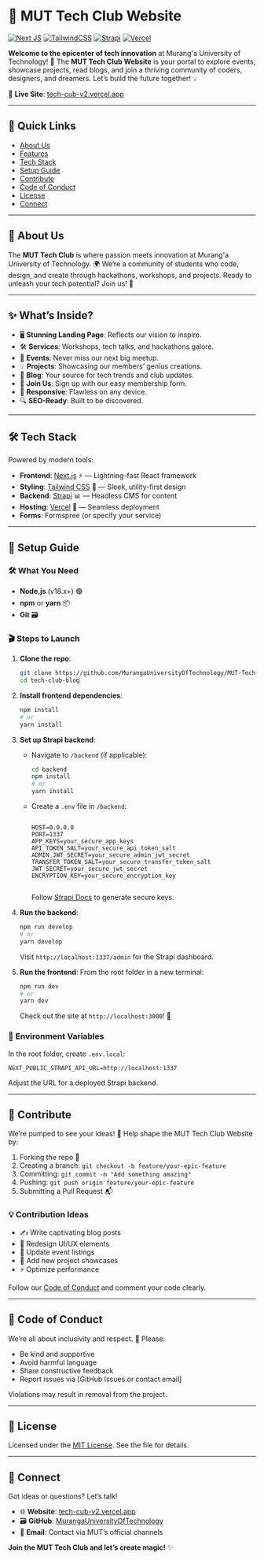 # 🌌 MUT Tech Club Website

[![Next JS](https://img.shields.io/badge/Next-black?style=flat&logo=next.js&logoColor=white)](https://nextjs.org/) [![TailwindCSS](https://img.shields.io/badge/tailwindcss-%2338B2AC.svg?style=flat&logo=tailwind-css&logoColor=white)](https://tailwindcss.com/) [![Strapi](https://img.shields.io/badge/Strapi-2E7EB8?style=flat&logo=strapi&logoColor=white)](https://strapi.io/) [![Vercel](https://img.shields.io/badge/Vercel-000000?style=flat&logo=vercel&logoColor=white)](https://vercel.com/)

**Welcome to the epicenter of tech innovation** at Murang'a University of Technology! 🚀 The **MUT Tech Club Website** is your portal to explore events, showcase projects, read blogs, and join a thriving community of coders, designers, and dreamers. Let’s build the future together! 💡

🔗 **Live Site**: [tech-cub-v2.vercel.app](https://tech-cub-v2.vercel.app)

---

## 📌 Quick Links
- [About Us](#about-us)
- [Features](#features)
- [Tech Stack](#tech-stack)
- [Setup Guide](#setup-guide)
- [Contribute](#contribute)
- [Code of Conduct](#code-of-conduct)
- [License](#license)
- [Connect](#connect)

---

## 🌟 About Us
The **MUT Tech Club** is where passion meets innovation at Murang'a University of Technology. 🌍 We’re a community of students who code, design, and create through hackathons, workshops, and projects. Ready to unleash your tech potential? Join us! 🎉

---

## ✨ What’s Inside?
- 🖥️ **Stunning Landing Page**: Reflects our vision to inspire.
- 🛠️ **Services**: Workshops, tech talks, and hackathons galore.
- 📅 **Events**: Never miss our next big meetup.
- 💡 **Projects**: Showcasing our members’ genius creations.
- 📝 **Blog**: Your source for tech trends and club updates.
- 📩 **Join Us**: Sign up with our easy membership form.
- 📱 **Responsive**: Flawless on any device.
- 🔍 **SEO-Ready**: Built to be discovered.

---

## 🛠️ Tech Stack
Powered by modern tools:
- **Frontend**: [Next.js](https://nextjs.org/) ⚡ — Lightning-fast React framework
- **Styling**: [Tailwind CSS](https://tailwindcss.com/) 🎨 — Sleek, utility-first design
- **Backend**: [Strapi](https://strapi.io/) 📊 — Headless CMS for content
- **Hosting**: [Vercel](https://vercel.com/) 🚀 — Seamless deployment
- **Forms**: Formspree (or specify your service)

---

## 🚀 Setup Guide

### 🛠️ What You Need
- **Node.js** (v18.x+) 🟢
- **npm** or **yarn** 📦
- **Git** 🗃️

### 🎬 Steps to Launch
1. **Clone the repo**:
   ```bash
   git clone https://github.com/MurangaUniversityOfTechnology/MUT-Tech-Club-Website.git
   cd tech-club-blog
   ```

2. **Install frontend dependencies**:
   ```bash
   npm install
   # or
   yarn install
   ```

3. **Set up Strapi backend**:
   - Navigate to `/backend` (if applicable):
     ```bash
     cd backend
     npm install
     # or
     yarn install
     ```
   - Create a `.env` file in `/backend`:
     ```
     
     HOST=0.0.0.0
     PORT=1337
     APP_KEYS=your_secure_app_keys
     API_TOKEN_SALT=your_secure_api_token_salt
     ADMIN_JWT_SECRET=your_secure_admin_jwt_secret
     TRANSFER_TOKEN_SALT=your_secure_transfer_token_salt
     JWT_SECRET=your_secure_jwt_secret
     ENCRYPTION_KEY=your_secure_encryption_key
        
     ```
     Follow [Strapi Docs](https://docs.strapi.io/developer-docs/latest/setup-deployment-guides/configurations.html) to generate secure keys.

4. **Run the backend**:
   ```bash
   npm run develop
   # or
   yarn develop
   ```
   Visit `http://localhost:1337/admin` for the Strapi dashboard.

5. **Run the frontend**:
   From the root folder in a new terminal:
   ```bash
   npm run dev
   # or
   yarn dev
   ```
   Check out the site at `http://localhost:3000`! 🎉

### 🔧 Environment Variables
In the root folder, create `.env.local`:
```
NEXT_PUBLIC_STRAPI_API_URL=http://localhost:1337
```
Adjust the URL for a deployed Strapi backend.

---

## 🤝 Contribute
We’re pumped to see your ideas! 💖 Help shape the MUT Tech Club Website by:
1. Forking the repo 🍴
2. Creating a branch: `git checkout -b feature/your-epic-feature`
3. Committing: `git commit -m "Add something amazing"`
4. Pushing: `git push origin feature/your-epic-feature`
5. Submitting a Pull Request 📬

### 💡 Contribution Ideas
- ✍️ Write captivating blog posts
- 🎨 Redesign UI/UX elements
- 📅 Update event listings
- 🚀 Add new project showcases
- ⚡ Optimize performance

Follow our [Code of Conduct](#code-of-conduct) and comment your code clearly.

---

## 📜 Code of Conduct
We’re all about inclusivity and respect. 🌈 Please:
- Be kind and supportive
- Avoid harmful language
- Share constructive feedback
- Report issues via [GitHub Issues or contact email]

Violations may result in removal from the project.

---

## 📄 License
Licensed under the [MIT License](LICENSE). See the file for details.

---

## 📩 Connect
Got ideas or questions? Let’s talk!
- 🌐 **Website**: [tech-cub-v2.vercel.app](https://tech-cub-v2.vercel.app)
- 🗃️ **GitHub**: [MurangaUniversityOfTechnology](https://github.com/MurangaUniversityOfTechnology)
- 📧 **Email**: Contact via MUT’s official channels

**Join the MUT Tech Club and let’s create magic!** ✨